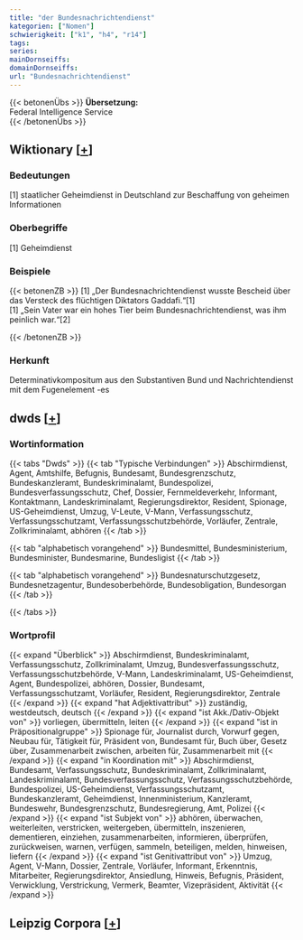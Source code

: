 ```yaml
---
title: "der Bundesnachrichtendienst"
kategorien: ["Nomen"]
schwierigkeit: ["k1", "h4", "r14"]
tags:
series:
mainDornseiffs:
domainDornseiffs:
url: "Bundesnachrichtendienst"
---
```


{{< betonenÜbs >}}
**Übersetzung:**  
Federal Intelligence Service  
{{< /betonenÜbs >}}

## Wiktionary [[+](https://de.wiktionary.org/wiki/Bundesnachrichtendienst)]

### Bedeutungen
[1] staatlicher Geheimdienst in Deutschland zur Beschaffung von geheimen Informationen  

### Oberbegriffe
[1] Geheimdienst  

### Beispiele
{{< betonenZB >}}
[1] „Der Bundesnachrichtendienst wusste Bescheid über das Versteck des flüchtigen Diktators Gaddafi.“[1]  
[1] „Sein Vater war ein hohes Tier beim Bundesnachrichtendienst, was ihm peinlich war.“[2]  

{{< /betonenZB >}}
### Herkunft
Determinativkompositum aus den Substantiven Bund und Nachrichtendienst mit dem Fugenelement -es  



## dwds [[+](https://www.dwds.de/wb/Bundesnachrichtendienst)]

### Wortinformation
{{< tabs "Dwds" >}}
{{< tab "Typische Verbindungen" >}}
Abschirmdienst, Agent, Amtshilfe, Befugnis, Bundesamt, Bundesgrenzschutz, Bundeskanzleramt, Bundeskriminalamt, Bundespolizei, Bundesverfassungsschutz, Chef, Dossier, Fernmeldeverkehr, Informant, Kontaktmann, Landeskriminalamt, Regierungsdirektor, Resident, Spionage, US-Geheimdienst, Umzug, V-Leute, V-Mann, Verfassungsschutz, Verfassungsschutzamt, Verfassungsschutzbehörde, Vorläufer, Zentrale, Zollkriminalamt, abhören
{{< /tab >}}

{{< tab "alphabetisch vorangehend" >}}
Bundesmittel, Bundesministerium, Bundesminister, Bundesmarine, Bundesligist
{{< /tab >}}

{{< tab "alphabetisch vorangehend" >}}
Bundesnaturschutzgesetz, Bundesnetzagentur, Bundesoberbehörde, Bundesobligation, Bundesorgan
{{< /tab >}}

{{< /tabs >}}

### Wortprofil
{{< expand "Überblick" >}} Abschirmdienst, Bundeskriminalamt, Verfassungsschutz, Zollkriminalamt, Umzug, Bundesverfassungsschutz, Verfassungsschutzbehörde, V-Mann, Landeskriminalamt, US-Geheimdienst, Agent, Bundespolizei, abhören, Dossier, Bundesamt, Verfassungsschutzamt, Vorläufer, Resident, Regierungsdirektor, Zentrale {{< /expand >}}
{{< expand "hat Adjektivattribut" >}} zuständig, westdeutsch, deutsch {{< /expand >}}
{{< expand "ist Akk./Dativ-Objekt von" >}} vorliegen, übermitteln, leiten {{< /expand >}}
{{< expand "ist in Präpositionalgruppe" >}} Spionage für, Journalist durch, Vorwurf gegen, Neubau für, Tätigkeit für, Präsident von, Bundesamt für, Buch über, Gesetz über, Zusammenarbeit zwischen, arbeiten für, Zusammenarbeit mit {{< /expand >}}
{{< expand "in Koordination mit" >}} Abschirmdienst, Bundesamt, Verfassungsschutz, Bundeskriminalamt, Zollkriminalamt, Landeskriminalamt, Bundesverfassungsschutz, Verfassungsschutzbehörde, Bundespolizei, US-Geheimdienst, Verfassungsschutzamt, Bundeskanzleramt, Geheimdienst, Innenministerium, Kanzleramt, Bundeswehr, Bundesgrenzschutz, Bundesregierung, Amt, Polizei {{< /expand >}}
{{< expand "ist Subjekt von" >}} abhören, überwachen, weiterleiten, verstricken, weitergeben, übermitteln, inszenieren, dementieren, einziehen, zusammenarbeiten, informieren, überprüfen, zurückweisen, warnen, verfügen, sammeln, beteiligen, melden, hinweisen, liefern {{< /expand >}}
{{< expand "ist Genitivattribut von" >}} Umzug, Agent, V-Mann, Dossier, Zentrale, Vorläufer, Informant, Erkenntnis, Mitarbeiter, Regierungsdirektor, Ansiedlung, Hinweis, Befugnis, Präsident, Verwicklung, Verstrickung, Vermerk, Beamter, Vizepräsident, Aktivität {{< /expand >}}

## Leipzig Corpora [[+](https://corpora.uni-leipzig.de/en/res?word=Bundesnachrichtendienst&corpusId=deu_newscrawl-public_2018)]

